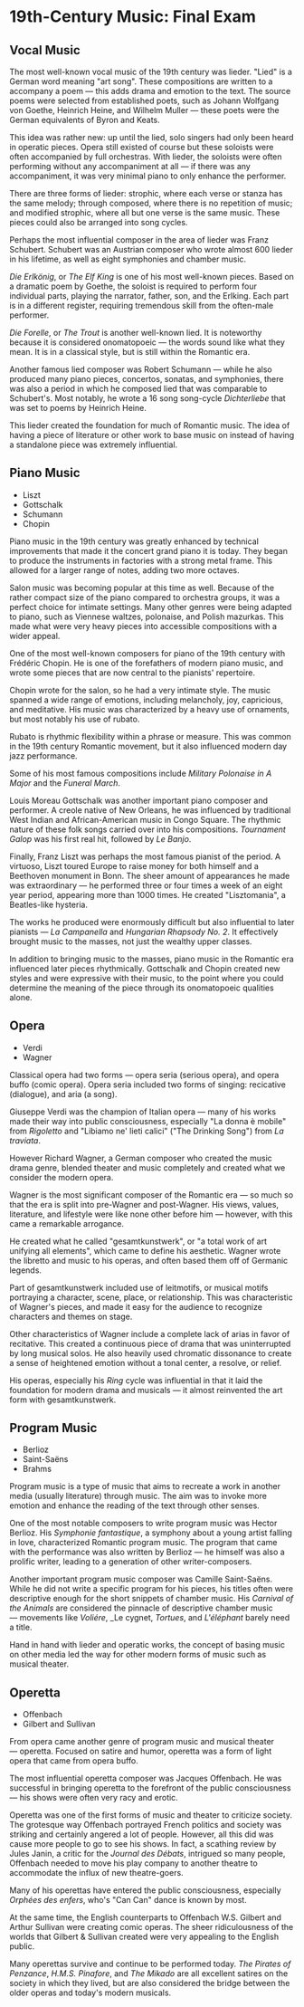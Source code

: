 # 19th-Century Music: Final Exam

## Vocal Music

The most well-known vocal music of the 19th century was lieder. "Lied" is a German word meaning "art song". These compositions are written to a accompany a poem — this adds drama and emotion to the text. The source poems were selected from established poets, such as Johann Wolfgang von Goethe, Heinrich Heine, and Wilhelm Muller — these poets were the German equivalents of Byron and Keats.

This idea was rather new: up until the lied, solo singers had only been heard in operatic pieces. Opera still existed of course but these soloists were often accompanied by full orchestras. With lieder, the soloists were often performing without any accompaniment at all — if there was any accompaniment, it was very minimal piano to only enhance the performer.

There are three forms of lieder: strophic, where each verse or stanza has the same melody; through composed, where there is no repetition of music; and modified strophic, where all but one verse is the same music. These pieces could also be arranged into song cycles.

Perhaps the most influential composer in the area of lieder was Franz Schubert. Schubert was an Austrian composer who wrote almost 600 lieder in his lifetime, as well as eight symphonies and chamber music.

_Die Erlkönig_, or _The Elf King_ is one of his most well-known pieces. Based on a dramatic poem by Goethe, the soloist is required to perform four individual parts, playing the narrator, father, son, and the Erlking. Each part is in a different register, requiring tremendous skill from the often-male performer.

_Die Forelle_, or _The Trout_ is another well-known lied. It is noteworthy because it is considered onomatopoeic — the words sound like what they mean. It is in a classical style, but is still within the Romantic era.

Another famous lied composer was Robert Schumann — while he also produced many piano pieces, concertos, sonatas, and symphonies, there was also a period in which he composed lied that was comparable to Schubert's. Most notably, he wrote a 16 song song-cycle _Dichterliebe_ that was set to poems by Heinrich Heine.

This lieder created the foundation for much of Romantic music. The idea of having a piece of literature or other work to base music on instead of having a standalone piece was extremely influential.

## Piano Music

- Liszt
- Gottschalk
- Schumann
- Chopin

Piano music in the 19th century was greatly enhanced by technical improvements that made it the concert grand piano it is today. They began to produce the instruments in factories with a strong metal frame. This allowed for a larger range of notes, adding two more octaves.

Salon music was becoming popular at this time as well. Because of the rather compact size of the piano compared to orchestra groups, it was a perfect choice for intimate settings. Many other genres were being adapted to piano, such as Viennese waltzes, polonaise, and Polish mazurkas. This made what were very heavy pieces into accessible compositions with a wider appeal.

One of the most well-known composers for piano of the 19th century with Frédéric Chopin. He is one of the forefathers of modern piano music, and wrote some pieces that are now central to the pianists' repertoire.

Chopin wrote for the salon, so he had a very intimate style. The music spanned a wide range of emotions, including melancholy, joy, capricious, and meditative. His music was characterized by a heavy use of ornaments, but most notably his use of rubato.

Rubato is rhythmic flexibility within a phrase or measure. This was common in the 19th century Romantic movement, but it also influenced modern day jazz performance.

Some of his most famous compositions include _Military Polonaise in A Major_ and the _Funeral March_.

Louis Moreau Gottschalk was another important piano composer and performer. A creole native of New Orleans, he was influenced by traditional West Indian and African-American music in Congo Square. The rhythmic nature of these folk songs carried over into his compositions. _Tournament Galop_ was his first real hit, followed by _Le Banjo_.

Finally, Franz Liszt was perhaps the most famous pianist of the period. A virtuoso, Liszt toured Europe to raise money for both himself and a Beethoven monument in Bonn. The sheer amount of appearances he made was extraordinary — he performed three or four times a week of an eight year period, appearing more than 1000 times. He created "Lisztomania", a Beatles-like hysteria.

The works he produced were enormously difficult but also influential to later pianists — _La Campanella_ and _Hungarian Rhapsody No. 2_. It effectively brought music to the masses, not just the wealthy upper classes.

In addition to bringing music to the masses, piano music in the Romantic era influenced later pieces rhythmically. Gottschalk and Chopin created new styles and were expressive with their music, to the point where you could determine the meaning of the piece through its onomatopoeic qualities alone.

## Opera

- Verdi
- Wagner

Classical opera had two forms — opera seria (serious opera), and opera buffo (comic opera). Opera seria included two forms of singing: recicative (dialogue), and aria (a song).

Giuseppe Verdi was the champion of Italian opera — many of his works made their way into public consciousness, especially "La donna è mobile" from _Rigoletto_ and "Libiamo ne' lieti calici" ("The Drinking Song") from _La traviata_.

However Richard Wagner, a German composer who created the music drama genre, blended theater and music completely and created what we consider the modern opera.

Wagner is the most significant composer of the Romantic era — so much so that the era is split into pre-Wagner and post-Wagner. His views, values, literature, and lifestyle were like none other before him — however, with this came a remarkable arrogance.

He created what he called "gesamtkunstwerk", or "a total work of art unifying all elements", which came to define his aesthetic. Wagner wrote the libretto and music to his operas, and often based them off of Germanic legends.

Part of gesamtkunstwerk included use of leitmotifs, or musical motifs portraying a character, scene, place, or relationship. This was characteristic of Wagner's pieces, and made it easy for the audience to recognize characters and themes on stage.

Other characteristics of Wagner include a complete lack of arias in favor of recitative. This created a continuous piece of drama that was uninterrupted by long musical solos. He also heavily used chromatic dissonance to create a sense of heightened emotion without a tonal center, a resolve, or relief.

His operas, especially his _Ring_ cycle was influential in that it laid the foundation for modern drama and musicals — it almost reinvented the art form with gesamtkunstwerk.

## Program Music

- Berlioz
- Saint-Saëns
- Brahms

Program music is a type of music that aims to recreate a work in another media (usually literature) through music. The aim was to invoke more emotion and enhance the reading of the text through other senses.

One of the most notable composers to write program music was Hector Berlioz. His _Symphonie fantastique_, a symphony about a young artist falling in love, characterized Romantic program music. The program that came with the performance was also written by Berlioz — he himself was also a prolific writer, leading to a generation of other writer-composers.

Another important program music composer was Camille Saint-Saëns. While he did not write a specific program for his pieces, his titles often were descriptive enough for the short snippets of chamber music. His _Carnival of the Animals_ are considered the pinnacle of descriptive chamber music — movements like _Voliére_, _Le cygnet, _Tortues_, and _L'éléphant_ barely need a title.

Hand in hand with lieder and operatic works, the concept of basing music on other media led the way for other modern forms of music such as musical theater.

## Operetta

- Offenbach
- Gilbert and Sullivan

From opera came another genre of program music and musical theater — operetta. Focused on satire and humor, operetta was a form of light opera that came from opera buffo.

The most influential operetta composer was Jacques Offenbach. He was successful in bringing operetta to the forefront of the public consciousness — his shows were often very racy and erotic.

Operetta was one of the first forms of music and theater to criticize society. The grotesque way Offenbach portrayed French politics and society was striking and certainly angered a lot of people. However, all this did was cause more people to go to see his shows. In fact, a scathing review by Jules Janin, a critic for the _Journal des Débats_, intrigued so many people, Offenbach needed to move his play company to another theatre to accommodate the influx of new theatre-goers.

Many of his operettas have entered the public consciousness, especially _Orphées des enfers_, who's "Can Can" dance is known by most.

At the same time, the English counterparts to Offenbach W.S. Gilbert and Arthur Sullivan were creating comic operas. The sheer ridiculousness of the worlds that Gilbert & Sullivan created were very appealing to the English public.

Many operettas survive and continue to be performed today. _The Pirates of Penzance_, _H.M.S. Pinafore_, and _The Mikado_ are all excellent satires on the society in which they lived, but are also considered the bridge between the older operas and today's modern musicals.